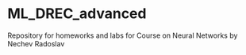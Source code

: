 # ML_DREC_advanced
Repository for homeworks and labs for Course on Neural Networks by Nechev Radoslav

